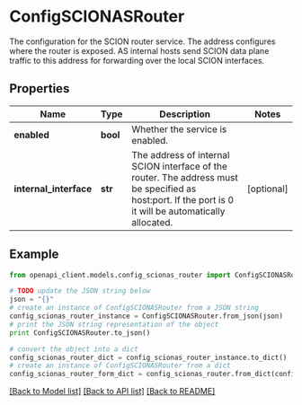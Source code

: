 # ConfigSCIONASRouter

The configuration for the SCION router service. The address configures where the router is exposed. AS internal hosts send SCION data plane traffic to this address for forwarding over the local SCION interfaces.

## Properties

Name | Type | Description | Notes
------------ | ------------- | ------------- | -------------
**enabled** | **bool** | Whether the service is enabled. | 
**internal_interface** | **str** | The address of internal SCION interface of the router. The address must be specified as host:port. If the port is 0 it will be automatically allocated. | [optional] 

## Example

```python
from openapi_client.models.config_scionas_router import ConfigSCIONASRouter

# TODO update the JSON string below
json = "{}"
# create an instance of ConfigSCIONASRouter from a JSON string
config_scionas_router_instance = ConfigSCIONASRouter.from_json(json)
# print the JSON string representation of the object
print ConfigSCIONASRouter.to_json()

# convert the object into a dict
config_scionas_router_dict = config_scionas_router_instance.to_dict()
# create an instance of ConfigSCIONASRouter from a dict
config_scionas_router_form_dict = config_scionas_router.from_dict(config_scionas_router_dict)
```
[[Back to Model list]](../README.md#documentation-for-models) [[Back to API list]](../README.md#documentation-for-api-endpoints) [[Back to README]](../README.md)


